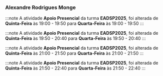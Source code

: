 ### Alexandre Rodrigues Monge


:::note
A atividade **Apoio Presencial** da turma **EADSP2025**, foi alterada de **Quinta-Feira** às 19:00 - 19:50 para **Quarta-Feira** às 19:00 - 19:50
:::
        


:::note
A atividade **Apoio Presencial** da turma **EADSP2025**, foi alterada de **Quinta-Feira** às 19:50 - 20:40 para **Quarta-Feira** às 19:50 - 20:40
:::
        


:::note
A atividade **Apoio Presencial** da turma **EADSP2025**, foi alterada de **Quinta-Feira** às 21:00 - 21:50 para **Quarta-Feira** às 21:00 - 21:50
:::
        


:::note
A atividade **Apoio Presencial** da turma **EADSP2025**, foi alterada de **Quinta-Feira** às 21:50 - 22:40 para **Quarta-Feira** às 21:50 - 22:40
:::
        

